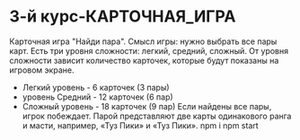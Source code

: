 # 3-й курс-КАРТОЧНАЯ_ИГРА
Карточная игра "Найди пара". Смысл игры: нужно выбрать все пары карт.
Есть три уровня сложности: легкий, средний, сложный. От уровня сложности зависит количество карточек,
которые будут показаны на игровом экране.

-    Легкий уровень - 6 карточек (3 пары)
-    уровень Средний - 12 карточек (6 пар)
-    Сложный уровень - 18 карточек (9 пар)
    Если найдены все пары, игрок побеждает.
    Парой представляют две карты одинакового ранга и масти, например, «Туз Пики» и «Туз Пики».
npm i
npm start